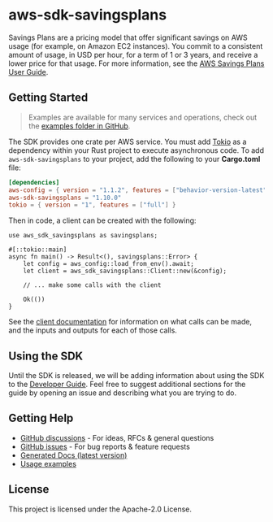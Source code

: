 # aws-sdk-savingsplans

Savings Plans are a pricing model that offer significant savings on AWS usage (for example, on Amazon EC2 instances). You commit to a consistent amount of usage, in USD per hour, for a term of 1 or 3 years, and receive a lower price for that usage. For more information, see the [AWS Savings Plans User Guide](https://docs.aws.amazon.com/savingsplans/latest/userguide/).

## Getting Started

> Examples are available for many services and operations, check out the
> [examples folder in GitHub](https://github.com/awslabs/aws-sdk-rust/tree/main/examples).

The SDK provides one crate per AWS service. You must add [Tokio](https://crates.io/crates/tokio)
as a dependency within your Rust project to execute asynchronous code. To add `aws-sdk-savingsplans` to
your project, add the following to your **Cargo.toml** file:

```toml
[dependencies]
aws-config = { version = "1.1.2", features = ["behavior-version-latest"] }
aws-sdk-savingsplans = "1.10.0"
tokio = { version = "1", features = ["full"] }
```

Then in code, a client can be created with the following:

```rust,no_run
use aws_sdk_savingsplans as savingsplans;

#[::tokio::main]
async fn main() -> Result<(), savingsplans::Error> {
    let config = aws_config::load_from_env().await;
    let client = aws_sdk_savingsplans::Client::new(&config);

    // ... make some calls with the client

    Ok(())
}
```

See the [client documentation](https://docs.rs/aws-sdk-savingsplans/latest/aws_sdk_savingsplans/client/struct.Client.html)
for information on what calls can be made, and the inputs and outputs for each of those calls.

## Using the SDK

Until the SDK is released, we will be adding information about using the SDK to the
[Developer Guide](https://docs.aws.amazon.com/sdk-for-rust/latest/dg/welcome.html). Feel free to suggest
additional sections for the guide by opening an issue and describing what you are trying to do.

## Getting Help

* [GitHub discussions](https://github.com/awslabs/aws-sdk-rust/discussions) - For ideas, RFCs & general questions
* [GitHub issues](https://github.com/awslabs/aws-sdk-rust/issues/new/choose) - For bug reports & feature requests
* [Generated Docs (latest version)](https://awslabs.github.io/aws-sdk-rust/)
* [Usage examples](https://github.com/awslabs/aws-sdk-rust/tree/main/examples)

## License

This project is licensed under the Apache-2.0 License.

